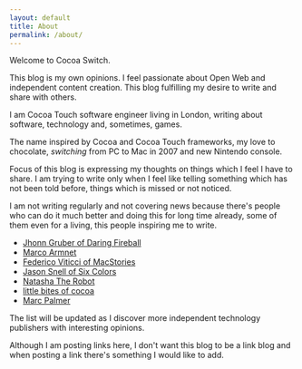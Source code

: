 ```yaml
---
layout: default
title: About
permalink: /about/
---
```


Welcome to Cocoa Switch.

This blog is my own opinions. I feel passionate about Open Web and independent content creation. This blog fulfilling my desire to write and share with others.

I am Cocoa Touch software engineer living in London, writing about software, technology and, sometimes, games. 

The name inspired by Cocoa and Cocoa Touch frameworks, my love to chocolate, *switching* from PC to Mac in 2007 and new Nintendo console.

Focus of this blog is expressing my thoughts on things which I feel I have to share. I am trying to write only when I feel like telling something which has not been told before, things which is missed or not noticed.

I am not writing regularly and not covering news because there's people who can do it much better and doing this for long time already, some of them even for a living, this people inspiring me to write.

* [Jhonn Gruber of Daring Fireball](https://daringfireball.net/)
* [Marco Armnet](https://marco.org)
* [Federico Viticci of MacStories](https://www.macstories.net)
* [Jason Snell of Six Colors](https://sixcolors.com)
* [Natasha The Robot](https://www.natashatherobot.com)
* [little bites of cocoa](https://littlebitesofcocoa.com)
* [Marc Palmer](http://marcpalmer.net)

The list will be updated as I discover more independent technology publishers with interesting opinions.

Although I am posting links here, I don't want this blog to be a link blog and when posting a link there's something I would like to add.